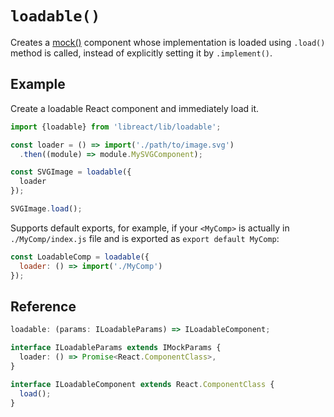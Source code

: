 # `loadable()`

Creates a [mock()](./mock.md) component whose implementation is loaded using `.load()` method is called,
instead of explicitly setting it by `.implement()`.

## Example

Create a loadable React component and immediately load it.

```js
import {loadable} from 'libreact/lib/loadable';

const loader = () => import('./path/to/image.svg')
  .then((module) => module.MySVGComponent);

const SVGImage = loadable({
  loader
});

SVGImage.load();
```

Supports default exports, for example, if your `<MyComp>` is actually in `./MyComp/index.js` file
and is exported as `export default MyComp`:

```js
const LoadableComp = loadable({
  loader: () => import('./MyComp')
});
```


## Reference

```ts
loadable: (params: ILoadableParams) => ILoadableComponent;

interface ILoadableParams extends IMockParams {
  loader: () => Promise<React.ComponentClass>,
}

interface ILoadableComponent extends React.ComponentClass {
  load();
}
```
